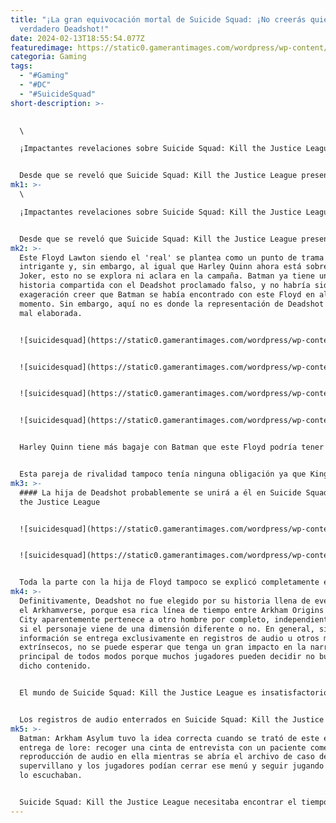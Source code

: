 ```yaml
---
title: "¡La gran equivocación mortal de Suicide Squad: ¡No creerás quién es el
  verdadero Deadshot!"
date: 2024-02-13T18:55:54.077Z
featuredimage: https://static0.gamerantimages.com/wordpress/wp-content/uploads/2024/02/p-9.jpg?q=50&fit=contain&w=1140&h=&dpr=1.5
categoria: Gaming
tags:
  - "#Gaming"
  - "#DC"
  - "#SuicideSquad"
short-description: >-
  

  \

  ¡Impactantes revelaciones sobre Suicide Squad: Kill the Justice League!


  Desde que se reveló que Suicide Squad: Kill the Justice League presentaba lo que parecía ser un nuevo Deadshot en el Arkhamverse, el personaje ha estado envuelto en discusiones. Naturalmente, Rocksteady no profundiza en esto en la campaña narrativa de S
mk1: >-
  \

  ¡Impactantes revelaciones sobre Suicide Squad: Kill the Justice League!


  Desde que se reveló que Suicide Squad: Kill the Justice League presentaba lo que parecía ser un nuevo Deadshot en el Arkhamverse, el personaje ha estado envuelto en discusiones. Naturalmente, Rocksteady no profundiza en esto en la campaña narrativa de Suicide Squad: Kill the Justice League, aunque se menciona un par de veces en diálogos por pura necesidad de continuidad.
mk2: >-
  Este Floyd Lawton siendo el 'real' se plantea como un punto de trama
  intrigante y, sin embargo, al igual que Harley Quinn ahora está sobre el
  Joker, esto no se explora ni aclara en la campaña. Batman ya tiene una
  historia compartida con el Deadshot proclamado falso, y no habría sido una
  exageración creer que Batman se había encontrado con este Floyd en algún
  momento. Sin embargo, aquí no es donde la representación de Deadshot está más
  mal elaborada.


  ![suicidesquad](https://static0.gamerantimages.com/wordpress/wp-content/uploads/2024/02/screenshot-2024-01-30-23-28-49.png?q=50&fit=contain&w=750&h=415&dpr=1.5 "suicidesquad")


  ![suicidesquad](https://static0.gamerantimages.com/wordpress/wp-content/uploads/2024/02/screenshot-2024-01-30-00-10-57.png?q=50&fit=contain&w=750&h=415&dpr=1.5 "suicidesquad")


  ![suicidesquad](https://static0.gamerantimages.com/wordpress/wp-content/uploads/2024/02/screenshot-2024-01-30-00-30-42.png?q=50&fit=contain&w=750&h=415&dpr=1.5 "suicidesquad")


  ![suicidesquad](https://static0.gamerantimages.com/wordpress/wp-content/uploads/2024/02/screenshot-2024-01-30-00-45-48.png?q=50&fit=contain&w=750&h=415&dpr=1.5 "suicidesquad")


  Harley Quinn tiene más bagaje con Batman que este Floyd podría tener alguna vez y tal vez Rocksteady quería destacar esa relación héroe-villano, pero enfrentar a alguien tan débil e insignificante como Deadshot contra un Green Lantern es indiscutiblemente absurdo. Green Lantern es un guardián omnipotente e intergaláctico; mientras tanto, se supone que John Stewart tendría tiempo para lidiar con una amenaza tan insignificante como Floyd, un experto tirador sin superpoderes.


  Esta pareja de rivalidad tampoco tenía ninguna obligación ya que King Shark no tiene rivalidad con ningún miembro de la Liga de la Justicia, lo cual es irónico porque es el único personaje que podría tener alguna posibilidad contra cualquiera de la Liga de la Justicia por sí mismo. Quizás elegir a otro miembro recurrente del Escuadrón Suicida habría creado una rivalidad más concisa dependiendo de si este recluta estaba sobrepoderado o no.
mk3: >-
  #### La hija de Deadshot probablemente se unirá a él en Suicide Squad: Kill
  the Justice League


  ![suicidesquad](https://static0.gamerantimages.com/wordpress/wp-content/uploads/2024/02/screenshot-2024-02-01-21-04-36.png?q=50&fit=contain&w=750&h=415&dpr=1.5 "suicidesquad")


  ![suicidesquad](https://static0.gamerantimages.com/wordpress/wp-content/uploads/2024/02/20240108105656_1.jpg?q=50&fit=contain&w=750&h=415&dpr=1.5 "suicidesquad")


  Toda la parte con la hija de Floyd tampoco se explicó completamente en la historia, pero si las filtraciones de expansión posterior al lanzamiento son ciertas, eso podría ser un hilo conductor que Rocksteady eventualmente concluya con Floyd y Zoe jugables junto a ellos. Ahora, con John muerto, será interesante ver si Floyd y Zoe pueden alcanzar algún tipo de cierre si las filtraciones de expansión posterior al lanzamiento resultan ser legítimas.
mk4: >-
  Definitivamente, Deadshot no fue elegido por su historia llena de eventos en
  el Arkhamverse, porque esa rica línea de tiempo entre Arkham Origins y Arkham
  City aparentemente pertenece a otro hombre por completo, independientemente de
  si el personaje viene de una dimensión diferente o no. En general, si la
  información se entrega exclusivamente en registros de audio u otros medios
  extrínsecos, no se puede esperar que tenga un gran impacto en la narrativa
  principal de todos modos porque muchos jugadores pueden decidir no buscar
  dicho contenido.


  El mundo de Suicide Squad: Kill the Justice League es insatisfactorio en comparación con los juegos de Arkham


  Los registros de audio enterrados en Suicide Squad: Kill the Justice League hacen algunos comentarios sobre estos puntos hasta cierto punto, pero es revelador cuando los detalles de la historia, como estos, se incluyen en registros de audio completamente pasables y solo se infiere que la información que proporcionan es extracurricular y no esencial para la construcción macrocósmica del mundo.
mk5: >-
  Batman: Arkham Asylum tuvo la idea correcta cuando se trató de este enfoque de
  entrega de lore: recoger una cinta de entrevista con un paciente comenzaría la
  reproducción de audio en ella mientras se abría el archivo de caso de ese
  supervillano y los jugadores podían cerrar ese menú y seguir jugando mientras
  lo escuchaban.


  Suicide Squad: Kill the Justice League necesitaba encontrar el tiempo para empacar la historia con el trasfondo de este nuevo Deadshot para que fuera remotamente relevante o impactante, y sin embargo, ninguna historia podría justificar que Floyd fuera un antagonista viable para Green Lantern. No solo Deadshot está por encima de su categoría al pensar que duraría un minuto contra él, sino que el hecho de que Rocksteady no se tome el cuidado adecuado para explorar esa rivalidad en la historia sugiere que no vale la pena intentar unir los fragmentos de su historia después.
---
```

